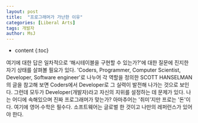 ```yaml
---
layout: post
title:  "프로그래머가 가난한 이유"
categories: [Liberal Arts]
tags: 개발자
author: MsJ
---
```


* content
{:toc}

여기에 대한 답은 일차적으로 ‘해시테이블을 구현할 수 있는가?'에 대한 질문에 진지한 자기 상태를 살펴볼 필요가 있다. 'Coders, Programmer, Computer Scientist, Developer, Software engineer'로 나누어 각 역할을 정의한 SCOTT HANSELMAN의 글을 참고해 보면 Coders에서 Developer로 그 실력이 발전해 나가는 것으로 보인다. 그런데 모두가 Developer(개발자)라고 자신의 지위를 설정하는 데 문제가 있다. 나는 어디에 속해있으며 진짜 프로그래머가 맞는가? 아마추어는 '취미'지만 프로는 '돈'이다. 여기에 영어∙수학은 필수다. 소프트웨어는 글로벌 한 것이고 나만의 레퍼런스가 있어야 한다.

